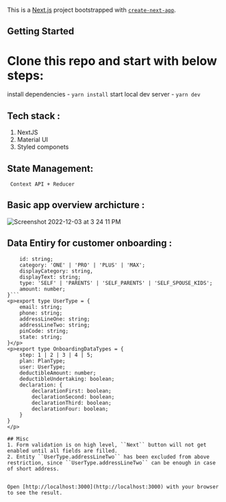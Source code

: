 This is a [Next.js](https://nextjs.org/) project bootstrapped with [`create-next-app`](https://github.com/vercel/next.js/tree/canary/packages/create-next-app).

## Getting Started

# Clone this repo and start with below steps: 
install dependencies - ``yarn install``
start local dev server - ``yarn dev``

## Tech stack : 

  1. NextJS
  2. Material UI
  3. Styled componets
 
## State Management:
  `` Context API + Reducer``

## Basic app overview archicture : 

![Screenshot 2022-12-03 at 3 24 11 PM](https://user-images.githubusercontent.com/41482800/205435169-f72f7b33-9315-4536-92cb-22bc93c975fb.png)

## Data Entiry for customer onboarding : 
```export type PlanType = {
    id: string;
    category: 'ONE' | 'PRO' | 'PLUS' | 'MAX';
    displayCategory: string,
    displayText: string;
    type: 'SELF' | 'PARENTS' | 'SELF_PARENTS' | 'SELF_SPOUSE_KIDS';
    amount: number;
}```
<p>export type UserType = {
    email: string;
    phone: string;
    addressLineOne: string;
    addressLineTwo: string;
    pinCode: string;
    state: string;
}</p>
<p>export type OnboardingDataTypes = {
    step: 1 | 2 | 3 | 4 | 5;
    plan: PlanType;
    user: UserType;
    deductibleAmount: number;
    deductibleUndertaking: boolean;
    declaration: {
        declarationFirst: boolean;
        declarationSecond: boolean;
        declarationThird: boolean;
        declarationFour: boolean;
    }
}
</p>

## Misc
1. Form validation is on high level, ``Next`` button will not get enabled until all fields are filled.
2. Entity ``UserType.addressLineTwo`` has been excluded from above restriction, since ``UserType.addressLineTwo`` can be enough in case of short address.


Open [http://localhost:3000](http://localhost:3000) with your browser to see the result.


